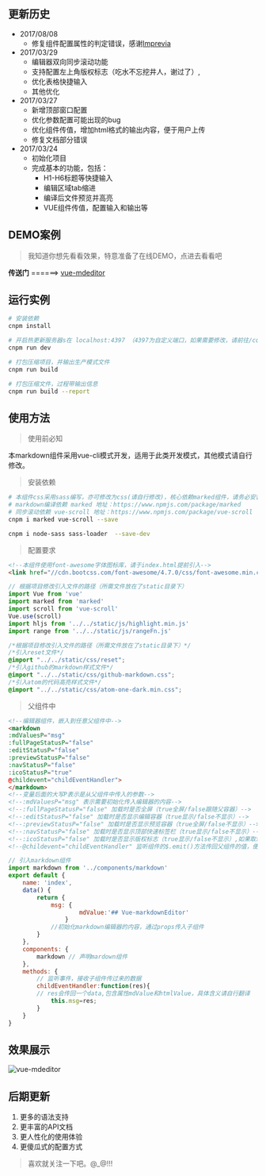 ## 更新历史

* 2017/08/08
    * 修复组件配置属性的判定错误，感谢[Imprevia](https://github.com/Imprevia)
* 2017/03/29
    * 编辑器双向同步滚动功能
    * 支持配置左上角版权标志（吃水不忘挖井人，谢过了）,
    * 优化表格快捷输入
    * 其他优化
* 2017/03/27
    * 新增顶部窗口配置
    * 优化参数配置可能出现的bug
    * 优化组件传值，增加html格式的输出内容，便于用户上传
    * 修复文档部分错误
* 2017/03/24
    * 初始化项目
    * 完成基本的功能，包括：
        * H1-H6标题等快捷输入
        * 编辑区域tab缩进
        * 编译后文件预览并高亮
        * VUE组件传值，配置输入和输出等

## DEMO案例
>  我知道你想先看看效果，特意准备了在线DEMO，点进去看看吧

**传送门** ======> [vue-mdeditor](https://ovenslove.github.io/vue-mdEditor/)

## 运行实例

``` bash
# 安装依赖
cnpm install

# 开启热更新服务器s在 localhost:4397 （4397为自定义端口，如果需要修改，请前往/config/index.js:26（port:4397）修改）
cnpm run dev

# 打包压缩项目，并输出生产模式文件
cnpm run build

# 打包压缩文件，过程带输出信息
cnpm run build --report
```
## 使用方法
> 使用前必知

本markdown组件采用vue-cli模式开发，适用于此类开发模式，其他模式请自行修改。

> 安装依赖
```bash
# 本组件css采用sass编写，亦可修改为css(请自行修改)，核心依赖marked组件，请务必安装，谢谢
# markdown编译依赖 marked 地址：https://www.npmjs.com/package/marked
# 同步滚动依赖 vue-scroll 地址：https://www.npmjs.com/package/vue-scroll
cnpm i marked vue-scroll --save

cnpm i node-sass sass-loader  --save-dev
```
> 配置要求
```html
<!--本组件使用font-awesome字体图标库，请于index.html提前引入-->
<link href="//cdn.bootcss.com/font-awesome/4.7.0/css/font-awesome.min.css" rel="stylesheet">
```
```javascript
// 根据项目修改引入文件的路径（所需文件放在了static目录下）
import Vue from 'vue'
import marked from 'marked'
import scroll from 'vue-scroll'
Vue.use(scroll)
import hljs from '../../static/js/highlight.min.js'
import range from '../../static/js/rangeFn.js'
```
```css
/*根据项目修改引入文件的路径（所需文件放在了static目录下）*/
/*引入reset文件*/
@import "../../static/css/reset";
/*引入github的markdown样式文件*/
@import "../../static/css/github-markdown.css";
/*引入atom的代码高亮样式文件*/
@import "../../static/css/atom-one-dark.min.css";

```

> 父组件中

```html
<!--编辑器组件，嵌入到任意父组件中-->
<markdown
:mdValuesP="msg"
:fullPageStatusP="false"
:editStatusP="false"
:previewStatusP="false"
:navStatusP="false"
:icoStatusP="true"
@childevent="childEventHandler">
</markdown>
<!--变量后面的大写P表示是从父组件中传入的参数-->
<!--:mdValuesP="msg" 表示需要初始化传入编辑器的内容-->
<!--:fullPageStatusP="false" 加载时是否全屏（true全屏/false跟随父容器）-->
<!--:editStatusP="false" 加载时是否显示编辑容器（true显示/false不显示）-->
<!--:previewStatusP="false" 加载时是否显示预览容器（true全屏/false不显示）-->
<!--:navStatusP="false" 加载时是否显示顶部快速标签栏（true显示/false不显示）-->
<!--:icoStatusP="false" 加载时是否显示版权标志（true显示/false不显示）,如果取消掉，请勿忘挖井人，谢谢！-->
<!--@childevent="childEventHandler" 监听组件的$.emit()方法传回父组件的值，便于父容器保存获取-->

```
```javascript
// 引入markdown组件
import markdown from '../components/markdown'
export default {
    name: 'index',
    data() {
        return {
            msg: {
                    mdValue:'## Vue-markdownEditor'
                }
            //初始化markdown编辑器的内容，通过props传入子组件
        }
    },
    components: {
        markdown // 声明mardown组件
    },
    methods: {
        // 监听事件，接收子组件传过来的数据
        childEventHandler:function(res){
        // res会传回一个data,包含属性mdValue和htmlValue，具体含义请自行翻译
            this.msg=res;
        }
    }
}
```
## 效果展示

![vue-mdeditor](http://static-oven.b0.upaiyun.com/github-resource/markdownEditor.png)

## 后期更新

1. 更多的语法支持
2. 更丰富的API文档
3. 更人性化的使用体验
4. 更傻瓜式的配置方式

> 喜欢就关注一下吧。@_@!!!
